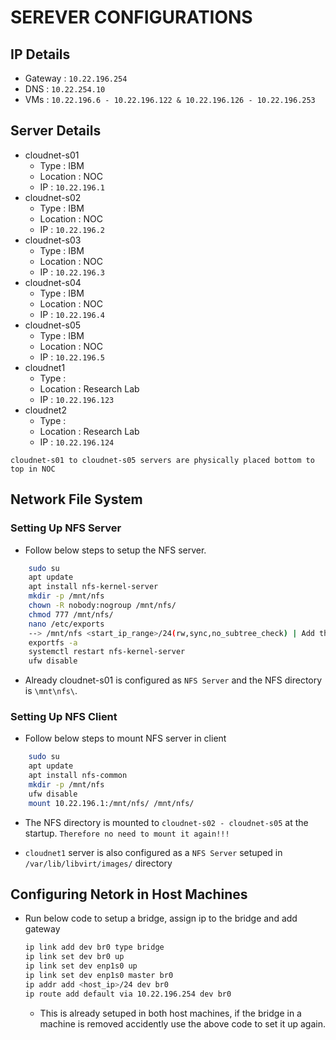 # SEREVER CONFIGURATIONS

## IP Details
- Gateway : `10.22.196.254`
- DNS : `10.22.254.10`
- VMs : `10.22.196.6 - 10.22.196.122 & 10.22.196.126 - 10.22.196.253`

## Server Details
- cloudnet-s01
    - Type : IBM
    - Location : NOC
    - IP : `10.22.196.1`
- cloudnet-s02
    - Type : IBM
    - Location : NOC
    - IP : `10.22.196.2`
- cloudnet-s03
    - Type : IBM
    - Location : NOC
    - IP : `10.22.196.3`
- cloudnet-s04
    - Type : IBM
    - Location : NOC
    - IP : `10.22.196.4`
- cloudnet-s05
    - Type : IBM
    - Location : NOC
    - IP : `10.22.196.5`
- cloudnet1
    - Type : 
    - Location : Research Lab
    - IP : `10.22.196.123`
- cloudnet2
    - Type : 
    - Location : Research Lab
    - IP : `10.22.196.124`

`cloudnet-s01 to cloudnet-s05 servers are physically placed bottom to top in NOC`

## Network File System

### Setting Up NFS Server

- Follow below steps to setup the NFS server.

```bash
    sudo su
    apt update
    apt install nfs-kernel-server
    mkdir -p /mnt/nfs
    chown -R nobody:nogroup /mnt/nfs/
    chmod 777 /mnt/nfs/
    nano /etc/exports
    --> /mnt/nfs <start_ip_range>/24(rw,sync,no_subtree_check) | Add this line to /etc/exports
    exportfs -a
    systemctl restart nfs-kernel-server
    ufw disable 
```
- Already cloudnet-s01 is configured as `NFS Server` and the NFS directory is `\mnt\nfs\`.

### Setting Up NFS Client

- Follow below steps to mount NFS server in client

```bash
    sudo su
    apt update
    apt install nfs-common
    mkdir -p /mnt/nfs
    ufw disable 
    mount 10.22.196.1:/mnt/nfs/ /mnt/nfs/
```

- The NFS directory is mounted to `cloudnet-s02 - cloudnet-s05` at the startup. `Therefore no need to mount it again!!!`

- `cloudnet1` server is also configured as a `NFS Server` setuped in `/var/lib/libvirt/images/` directory

## Configuring Netork in Host Machines

- Run below code to setup a bridge, assign ip to the bridge and add gateway 

    ```bash
    ip link add dev br0 type bridge
    ip link set dev br0 up
    ip link set dev enp1s0 up
    ip link set dev enp1s0 master br0
    ip addr add <host_ip>/24 dev br0
    ip route add default via 10.22.196.254 dev br0
    ```
    - This is already setuped in both host machines, if the bridge in a machine is removed accidently use the above code to set it up again.